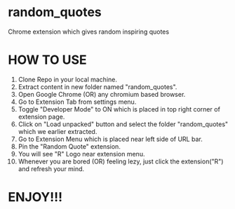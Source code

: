 # random_quotes

Chrome extension which gives random inspiring quotes

# HOW TO USE

1. Clone Repo in your local machine.
2. Extract content in new folder named "random_quotes".
3. Open Google Chrome (OR) any chromium based browser.
4. Go to Extension Tab from settings menu.
5. Toggle "Developer Mode" to ON which is placed in top right corner of extension page.
6. Click on "Load unpacked" button and select the folder "random_quotes" which we earlier extracted.
7. Go to Extension Menu which is placed near left side of URL bar.
8. Pin the "Random Quote" extension.
9. You will see "R" Logo near extension menu.
10. Whenever you are bored (OR) feeling lezy, just click the extension("R") and refresh your mind.

# ENJOY!!!
